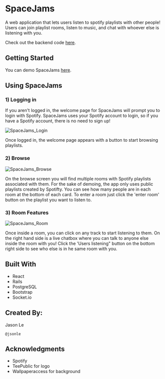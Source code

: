 # SpaceJams
A web application that lets users listen to spotify playlists with other people! Users can join playlist rooms, listen to music, and chat with whoever else is listening with you.

Check out the backend code [here](https://github.com/jsonle/spacejams-backend).

## Getting Started
You can demo SpaceJams [here](https://spacejams.herokuapp.com/). 

## Using SpaceJams

### 1) Logging in
If you aren't logged in, the welcome page for SpaceJams will prompt you to login with Spotify. SpaceJams uses your Spotify account to login, so if you have a Spotify account, there is no need to sign up! 


![SpaceJams_Login](https://media.giphy.com/media/Q5XWLusMlKx6tmILGR/source.gif)


Once logged in, the welcome page appears with a button to start browsing playlists.

### 2) Browse


![SpaceJams_Browse](https://media.giphy.com/media/WTjWQBlQQ2QNi31UA2/source.gif)


On the browse screen you will find multiple rooms with Spotify playlists associated with them. For the sake of demoing, the app only uses public playlists created by Spotifty. You can see how many people are in each room at the bottom of each card. To enter a room just click the 'enter room' button on the playlist you want to listen to.

### 3) Room Features


![SpaceJams_Room](https://media.giphy.com/media/eJe8lKYVhnkCtlcjFM/source.gif)


Once inside a room, you can click on any track to start listening to them. On the right hand side is a live chatbox where you can talk to anyone else inside the room with you! Click the 'Users listening" button on the bottom right side to see who else is in he same room with you.

## Built With
* React
* Rails
* PostgreSQL
* Bootstrap
* Socket.io


## Created By:
Jason Le
```
@jsonle
```

## Acknowledgments
* Spotify
* TeePublic for logo
* Wallpaperaccess for background